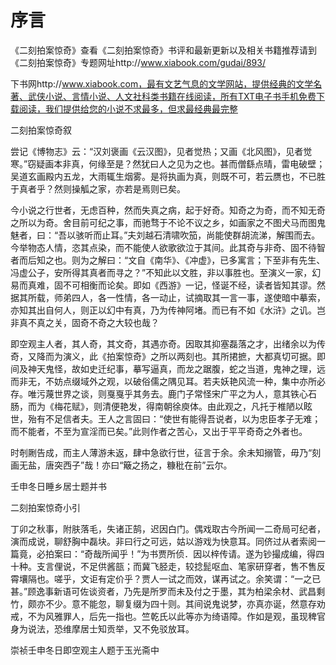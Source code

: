 # 序言
《二刻拍案惊奇》查看《二刻拍案惊奇》书评和最新更新以及相关书籍推荐请到《二刻拍案惊奇》专题网址http://www.xiabook.com/gudai/893/

下书网http://www.xiabook.com，最有文艺气息的文学网站，提供经典的文学名著、武侠小说、言情小说、人文社科类书籍在线阅读，所有TXT电子书手机免费下载阅读，我们提供给您的小说不求最多，但求最经典最完整

二刻拍案惊奇叙

尝记《博物志》云：“汉刘褒画《云汉图》，见者觉热；又画《北风图》，见者觉寒。”窃疑画本非真，何缘至是？然犹曰人之见为之也。甚而僧繇点晴，雷电破壁；吴道玄画殿内五龙，大雨辄生烟雾。是将执画为真，则既不可，若云赝也，不已胜于真者乎？然则操觚之家，亦若是焉则已矣。

今小说之行世者，无虑百种，然而失真之病，起于好奇。知奇之为奇，而不知无奇之所以为奇。舍目前可纪之事，而驰骛于不论不议之乡，如画家之不图犬马而图鬼魅者，曰：“吾以骇听而止耳。”夫刘越石清啸吹笳，尚能使群胡流涕，解围而去。今举物态人情，恣其点染，而不能使人欲歌欲泣于其间。此其奇与非奇、固不待智者而后知之也。则为之解曰：“文自《南华》、《冲虚》，已多寓言；下至非有先生、冯虚公子，安所得其真者而寻之？”不知此以文胜，非以事胜也。至演义一家，幻易而真难，固不可相衡而论矣。即如《西游》一记，怪诞不经，读者皆知其谬。然据其所载，师弟四人，各一性情，各一动止，试摘取其一言一事，遂使暗中摹索，亦知其出自何人，则正以幻中有真，乃为传神阿堵。而已有不如《水浒》之讥。岂非真不真之关，固奇不奇之大较也哉？

即空观主人者，其人奇，其文奇，其遇亦奇。因取其抑塞磊落之才，出绪余以为传奇，又降而为演义，此《拍案惊奇》之所以两刻也。其所捃摭，大都真切可据。即间及神天鬼怪，故如史迁纪事，摹写逼真，而龙之踞腹，蛇之当道，鬼神之理，远而非无，不妨点缀域外之观，以破俗儒之隅见耳。若夫妖艳风流一种，集中亦所必存。唯污蔑世界之谈，则戛戛乎其务去。鹿门子常怪宋广平之为人，意其铁心石肠，而为《梅花赋》，则清便艳发，得南朝徐庾体。由此观之，凡托于椎陋以眩世，殆有不足信者夫。王人之言固曰：“使世有能得吾说者，以为忠臣孝子无难；而不能者，不至为宣淫而已矣。”此则作者之苦心，又出于平平奇奇之外者也。

时剞劂告成，而主人薄游未返，肆中急欲行世，征言于余。余未知搦管，毋乃“刻画无盐，唐突西子”哉！亦曰“簸之扬之，糠秕在前”云尔。

壬申冬日睡乡居士题并书

二刻拍案惊奇小引

丁卯之秋事，附肤落毛，失诸正鹄，迟因白门。偶戏取古今所闻一二奇局可纪者，演而成说，聊舒胸中磊块。非曰行之可远，姑以游戏为快意耳。同侪过从者索阅一篇竟，必拍案曰：“奇哉所闻乎！”为书贾所侦．因以梓传请。遂为钞撮成编，得四十种。支言俚说，不足供酱瓿；而冀飞胫走，较捻髭呕血、笔家研穿者，售不售反霄壤隔也。嗟乎，文讵有定价乎？贾人一试之而效，谋再试之。余笑谓：“一之已甚。”顾逸事新语可佐谈资者，乃先是所罗而未及付之于墨，其为柏梁余材、武昌剩竹，颇亦不少。意不能忽，聊复缀为四十则。其间说鬼说梦，亦真亦诞，然意存劝戒，不为风雅罪人，后先一指也。竺乾氏以此等亦为绮语障。作如是观，虽现稗官身为说法，恐维摩居士知贡举，又不免驳放耳。

崇祯壬申冬日即空观主人题于玉光斋中

